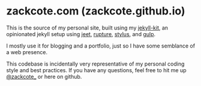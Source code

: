 zackcote.com (zackcote.github.io)
==========

This is the source of my personal site, built using my [jekyll-kit](https://github.com/zackcote/jekyll-kit), an opinionated jekyll setup using [jeet](), [rupture](), [stylus](), and [gulp]().

I mostly use it for blogging and a portfolio, just so I have some semblance of a web presence.

This codebase is incidentally very representative of my personal coding style and best practices. If you have any questions, feel free to hit me up [@zackcote_](https://twitter.com/zackcote_) or here on github.